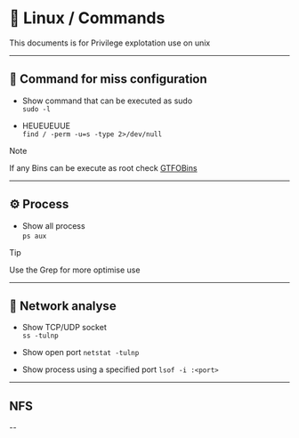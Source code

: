# 🥳  Linux / Commands

This documents is for Privilege explotation use on unix

---

## 🫵 Command for miss configuration

- Show command that can be executed as sudo\
`sudo -l`

- HEUEUEUUE\
`find / -perm -u=s -type 2>/dev/null`

> [!NOTE]
> If any Bins can be execute as root check [GTFOBins](https://gtfobins.github.io/)


---

## ⚙️ Process

- Show all process  
`ps aux`
> [!TIP]
> Use the Grep for more optimise use

---

## 🌺 Network analyse

- Show TCP/UDP socket  
`ss -tulnp`

- Show open port 
`netstat -tulnp`

- Show process using a specified port
`lsof -i :<port>`

---

## NFS 

--
